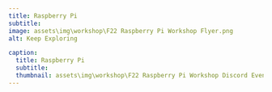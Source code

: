 ```yaml
---
title: Raspberry Pi
subtitle: 
image: assets\img\workshop\F22 Raspberry Pi Workshop Flyer.png
alt: Keep Exploring

caption:
  title: Raspberry Pi
  subtitle: 
  thumbnail: assets\img\workshop\F22 Raspberry Pi Workshop Discord Event.png
---
```

